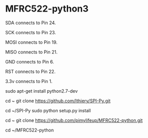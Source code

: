 # MFRC522-python3
SDA connects to Pin 24.

SCK connects to Pin 23.

MOSI connects to Pin 19.

MISO connects to Pin 21.

GND connects to Pin 6.

RST connects to Pin 22.

3.3v connects to Pin 1.

sudo apt-get install python2.7-dev

cd ~
git clone https://github.com/lthiery/SPI-Py.git

cd ~/SPI-Py
sudo python setup.py install

cd ~
git clone https://github.com/pimylifeup/MFRC522-python.git

cd ~/MFRC522-python
